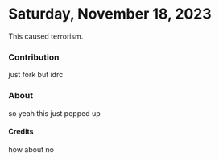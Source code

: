 # Saturday, November 18, 2023 
This caused terrorism.
### Contribution
just fork but idrc
### About
so yeah this just popped up
#### Credits
how about no
